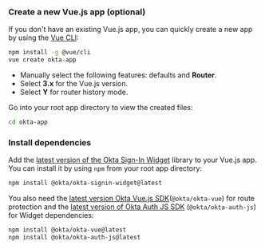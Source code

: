 ### Create a new Vue.js app (optional)

If you don't have an existing Vue.js app, you can quickly create a new app by using the [Vue CLI](https://cli.vuejs.org/guide/installation.html):

```bash
npm install -g @vue/cli
vue create okta-app
```

* Manually select the following features: defaults and **Router**.
* Select **3.x** for the Vue.js version.
* Select **Y** for router history mode.

Go into your root app directory to view the created files:

```bash
cd okta-app
```

### Install dependencies

Add the [latest version of the Okta Sign-In Widget](https://github.com/okta/okta-signin-widget/releases) library to your Vue.js app. You can install it by using `npm` from your root app directory:

```bash
npm install @okta/okta-signin-widget@latest
```

You also need the [latest version Okta Vue.js SDK](https://github.com/okta/okta-vue/releases)(`@okta/okta-vue`) for route protection and the [latest version of Okta Auth JS SDK](https://github.com/okta/okta-auth-js/releases) (`@okta/okta-auth-js`) for Widget dependencies:

```bash
npm install @okta/okta-vue@latest
npm install @okta/okta-auth-js@latest
```